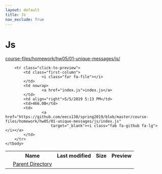 ```yaml
---
layout: default
title: Js
nav_exclude: True
---
```


# Js

[course-files/homework/hw05/01-unique-messages/js/](.)

<table class="tbl-files">
    <tbody>
        <tr>
            <th valign="top"></th>
            <th>Name</th>
            <th>Last modified</th>
            <th>Size</th>
            <th>Preview</th>
        </tr>
        <tr>
            <td valign="top">
                <i class="fa fa-folder-open"></i>
            </td>
            <td><a href="../">Parent Directory</a></td>
            <td>&nbsp;</td>
            <td>&nbsp;</td>
            <td>&nbsp;</td>
        </tr>

        <tr class="click-to-preview">
            <td class="first-column">
                    <i class="far fa-file"></i>
            </td>
            <td nowrap>
                    <a href="index.js">index.js</a>
            </td>
            <td align="right">5/5/2019 5:13 PM</td>
            <td>466.0B</td>
            <td>
                    <a href="https://github.com/eecs130/spring2019/blob/master/course-files/homework/hw05/01-unique-messages/js/index.js"
                        target="_blank"><i class="fab fa-github fa-lg"></i></a>
            </td>
        </tr>
    </tbody>
</table>

